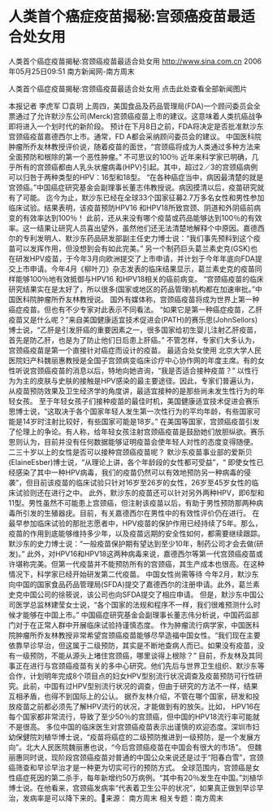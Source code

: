 # 人类首个癌症疫苗揭秘:宫颈癌疫苗最适合处女用

人类首个癌症疫苗揭秘:宫颈癌疫苗最适合处女用
http://www.sina.com.cn 2006年05月25日09:51 南方新闻网-南方周末


人类首个癌症疫苗揭秘:宫颈癌疫苗最适合处女用
点击此处查看全部新闻图片


本报记者 李虎军 □袁玥
上周四，美国食品及药品管理局(FDA)一个顾问委员会全票通过了允许默沙东公司(Merck)宫颈癌疫苗上市的建议。这意味着人类抗癌战争即将进入一个划时代的新阶段。
预计在下月8日之前，FDA将决定是否批准默沙东宫颈癌疫苗嘉德西尔上市。通常，FD
A都会采纳顾问委员会的建议。
中国医科院肿瘤所乔友林教授评价说，随着疫苗的面世，“宫颈癌将成为人类通过多种方法来全面预防和根除的第一个恶性肿瘤。”
不可思议的100％
近年来科学家已明确，几乎所有的宫颈癌都由人乳头状瘤病毒(HPV)引起。其中，超过2／3的宫颈癌病例可以归咎于两种类型的HPV：16型和18型。
“在各种癌症当中，病因最清楚的就是宫颈癌。”中国癌症研究基金会副理事长董志伟教授说。病因摸清以后，疫苗研究就有了可能。
迄今为止，默沙东已经在全球33个国家征募2.7万多名女性和男性参加临床试验。结果表明，该疫苗预防HPV16 和HPV18所致宫颈、阴道和外阴癌前病变的有效率达到100％！
此前，还从来没有哪个疫苗或药品能够达到100％的有效率。这一结果让研究人员喜出望外，虽然他们还无法清楚地解释个中原因。嘉德西尔的专利发明人、默沙东药品研发部副主任史力博士说：“我们事先预料到这个疫苗可以发挥作用，但没想到会有如此完美。”
另一个制药巨头葛兰素史克(GSK)也在研发HPV疫苗，于今年3月向欧洲提交了上市申请，并计划于今年年底向FDA提交上市申请。今年4月《柳叶刀》杂志发表的临床结果显示，葛兰素史克的疫苗同样能够100％地有效抵御与HPV16 和HPV18相关的癌前病变。
“宫颈癌疫苗的临床研究结果实在是太好了，所以很多(国家或地区的药品管理)机构都在加速审批。”中国医科院肿瘤所乔友林教授说。
国外有媒体称，宫颈癌疫苗将成为世界上第一种癌症疫苗。但也有不少专家对此表示不同看法。
“如果它是第一种癌症疫苗，乙肝疫苗又是什么呢？”来自美国健康适宜技术促进会(PATH)的赛乐思(JohnSellors) 博士说，“乙肝是引发肝癌的重要因素之一，很多国家给初生婴儿注射乙肝疫苗，首先是防乙肝，也是为了防止他们日后患上肝癌。”
不管怎样，专家们大多认为，宫颈癌疫苗是第一个直接针对癌症而设计的疫苗。
最适合处女使用
北京大学人民
医院妇产科魏丽惠教授是全国子宫颈病变临床诊疗中心协作网的年度主席。有的女性听说宫颈癌疫苗的消息以后，特地向她咨询，“我是否适合接种疫苗？”
以性行为为主的皮肤与史肤的接触是HPV感染的最主要途径。因此，专家们普遍认为，从疫苗预防效果及卫生经济学的角度讲，最适宜接种的是那些尚未发生性行为的年轻女孩。
至于年轻女孩子们接种疫苗的最佳时机，美国健康适宜技术促进会赛乐思博士说，“这取决于各个国家年轻人发生第一次性行为的平均年龄，有些国家可能是14岁时注射比较好，有些国家可能是18岁。”
在美国等国家，宫颈癌疫苗引发了伦理上的争论。有人称，给年轻女孩注射宫颈癌疫苗是鼓励她们放胆纵欲。赛乐思则认为，目前并没有任何数据能够证明疫苗会使年轻人对性的态度变得随便。
二三十岁以上的女性是否可以接种宫颈癌疫苗呢？
默沙东疫苗事业部的爱斯贝(ElaineEsber)博士说，“从理论上讲，各个年龄段的女性都可受益”，“ 即使女性已经感染了其中一种HPV病毒，我们的疫苗仍然可以有效地预防另一种病毒的侵袭”，但目前该疫苗的临床试验只针对16岁至26岁的女性，26岁至45岁女性的临床试验则还在进行之中。
此外，默沙东的疫苗还可以针对另外两种HPV，即6型和11型。男性虽然不可能患上宫颈癌，但注射该疫苗以后，有助于男性预防那两种病毒所引发的生殖器疣。目前，有关嘉德西尔在男性中的有效性评价仍在进行。
在最早参加临床试验的那批志愿者中，HPV疫苗的保护作用已经持续了5年。那么，疫苗的作用到底能够维持多少年，以及疫苗远期的安全性如何，都需要继续跟踪。
默沙东的史力博士说：“一般疫苗保护期有望达到至少10年，制药公司才会去做(研发)。”
此外，对HPV16和HPV18这两种病毒来说，嘉德西尔等第一代宫颈癌疫苗或许堪称完美。但第一代疫苗并不能预防所有的宫颈癌，其生产成本也很高。在这种情况下，科学家已经开始研发第二代疫苗。
中国女性尚需等待
今年2月，默沙东向中国的国家食品药品管理局(SFDA)提交了嘉德西尔的注册申请。此外，葛兰素史克中国公司的徐筱说，该公司也向SFDA提交了相应申请。
但是，默沙东中国公司医学总监林建莹女士说，“各个国家的法规和程序不一样，我们很难预测什么时候才能够在中国上市。”
中国癌症研究基金会副理事长董志伟分析说，中国药监部门对于在正常人群中开展临床试验持谨慎态度。
作为肿瘤流行病学家，中国医科院肿瘤所乔友林教授非常希望宫颈癌疫苗能够尽早造福中国女性。“我们现在主要依靠早诊早治，但这属于二级预防，其实是不断地查病人而已。如果没有疫苗，没有一级预防，不能从源头上堵住宫颈癌，哪里谈得上根除？”
目前，乔友林及其同事正在进行与宫颈癌疫苗有关的多中心研究。他们先后与世界卫生组织、默沙东等合作，计划明年完成8个项目点的妇女HPV型别流行状况调查及疫苗预防可行性研究。此前，中国有过HPV型别流行状况的调查，但由于研究的方法不一样，结果互相矛盾，也得不到国际上的公认。
据乔友林介绍，不管在哪个国家，研发和投放疫苗之前都必须先了解HPV流行的状况，才能做到有的放矢。比如， HPV16在每个国家都非常流行，导致了至少50％的宫颈癌，但中国的HPV18流行率可能就不是很高。
多位中国的临床医生对宫颈癌疫苗表示出谨慎的欢迎态度。深圳市妇幼保健院刘植华博士说，“疫苗将癌症的二级预防推进到一级预防，是一个发展方向”。北大人民医院魏丽惠也说，“今后宫颈癌疫苗在中国会有很大的市场”。
但魏丽惠同时说，现阶段宫颈癌疫苗对普通的中国公众来说还是过于“阳春白雪”，宫颈癌筛查和早诊早治才是一种更为切实可行的预防方式。
全球范围内，宫颈癌是女性癌症死因的第二杀手，每年新增约50万病例。“其中有20％发生在中国。”刘植华博士说。在他看来，宫颈癌发病率“代表着卫生公平的状况”，如果真正做到早诊早治，发病率是可以降下来的。来源：
南方周末
相关专题：南方周末 

